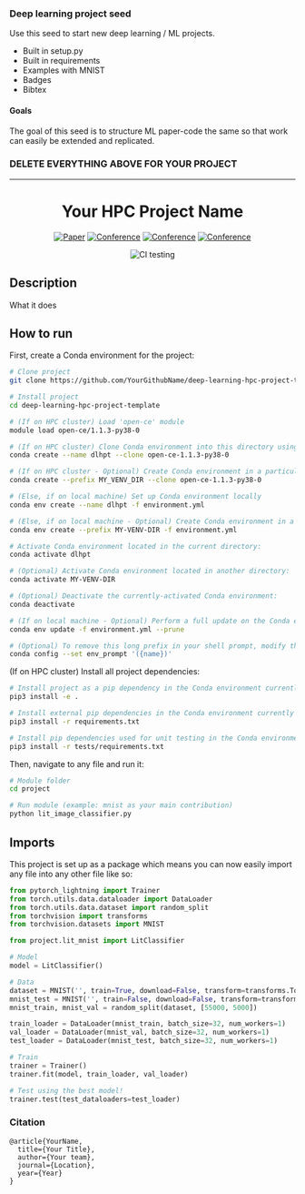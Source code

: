 ### Deep learning project seed

Use this seed to start new deep learning / ML projects.

- Built in setup.py
- Built in requirements
- Examples with MNIST
- Badges
- Bibtex

#### Goals

The goal of this seed is to structure ML paper-code the same so that work can easily be extended and replicated.

### DELETE EVERYTHING ABOVE FOR YOUR PROJECT

 
---

<div align="center">    

# Your HPC Project Name

[![Paper](http://img.shields.io/badge/paper-arxiv.1001.2234-B31B1B.svg)](https://www.nature.com/articles/nature14539)
[![Conference](http://img.shields.io/badge/NeurIPS-2019-4b44ce.svg)](https://papers.nips.cc/book/advances-in-neural-information-processing-systems-31-2018)
[![Conference](http://img.shields.io/badge/ICLR-2019-4b44ce.svg)](https://papers.nips.cc/book/advances-in-neural-information-processing-systems-31-2018)
[![Conference](http://img.shields.io/badge/AnyConference-year-4b44ce.svg)](https://papers.nips.cc/book/advances-in-neural-information-processing-systems-31-2018)
<!--
ARXIV   
[![Paper](http://img.shields.io/badge/arxiv-math.co:1480.1111-B31B1B.svg)](https://www.nature.com/articles/nature14539)
-->
![CI testing](https://github.com/amorehead/deep-learning-hpc-project-template/workflows/CI%20testing/badge.svg?branch=master&event=push)


<!--  
Conference   
-->   
</div>

## Description

What it does

## How to run

First, create a Conda environment for the project:

```bash
# Clone project   
git clone https://github.com/YourGithubName/deep-learning-hpc-project-template

# Install project   
cd deep-learning-hpc-project-template

# (If on HPC cluster) Load 'open-ce' module
module load open-ce/1.1.3-py38-0

# (If on HPC cluster) Clone Conda environment into this directory using provided 'open-ce' environment:
conda create --name dlhpt --clone open-ce-1.1.3-py38-0

# (If on HPC cluster - Optional) Create Conda environment in a particular directory using provided 'open-ce' environment:
conda create --prefix MY_VENV_DIR --clone open-ce-1.1.3-py38-0

# (Else, if on local machine) Set up Conda environment locally
conda env create --name dlhpt -f environment.yml

# (Else, if on local machine - Optional) Create Conda environment in a particular directory using local 'environment.yml' file:
conda env create --prefix MY-VENV-DIR -f environment.yml

# Activate Conda environment located in the current directory:
conda activate dlhpt

# (Optional) Activate Conda environment located in another directory:
conda activate MY-VENV-DIR

# (Optional) Deactivate the currently-activated Conda environment:
conda deactivate

# (If on local machine - Optional) Perform a full update on the Conda environment described in 'environment.yml':
conda env update -f environment.yml --prune

# (Optional) To remove this long prefix in your shell prompt, modify the env_prompt setting in your .condarc file with:
conda config --set env_prompt '({name})'
```

(If on HPC cluster) Install all project dependencies:

```bash
# Install project as a pip dependency in the Conda environment currently activated:
pip3 install -e .

# Install external pip dependencies in the Conda environment currently activated:
pip3 install -r requirements.txt

# Install pip dependencies used for unit testing in the Conda environment currently activated:
pip3 install -r tests/requirements.txt
 ```

Then, navigate to any file and run it:

 ```bash
# Module folder
cd project

# Run module (example: mnist as your main contribution)   
python lit_image_classifier.py    
```

## Imports

This project is set up as a package which means you can now easily import any file into any other file like so:

```python
from pytorch_lightning import Trainer
from torch.utils.data.dataloader import DataLoader
from torch.utils.data.dataset import random_split
from torchvision import transforms
from torchvision.datasets import MNIST

from project.lit_mnist import LitClassifier

# Model
model = LitClassifier()

# Data
dataset = MNIST('', train=True, download=False, transform=transforms.ToTensor())
mnist_test = MNIST('', train=False, download=False, transform=transforms.ToTensor())
mnist_train, mnist_val = random_split(dataset, [55000, 5000])

train_loader = DataLoader(mnist_train, batch_size=32, num_workers=1)
val_loader = DataLoader(mnist_val, batch_size=32, num_workers=1)
test_loader = DataLoader(mnist_test, batch_size=32, num_workers=1)

# Train
trainer = Trainer()
trainer.fit(model, train_loader, val_loader)

# Test using the best model!
trainer.test(test_dataloaders=test_loader)
```

### Citation

```
@article{YourName,
  title={Your Title},
  author={Your team},
  journal={Location},
  year={Year}
}
```   